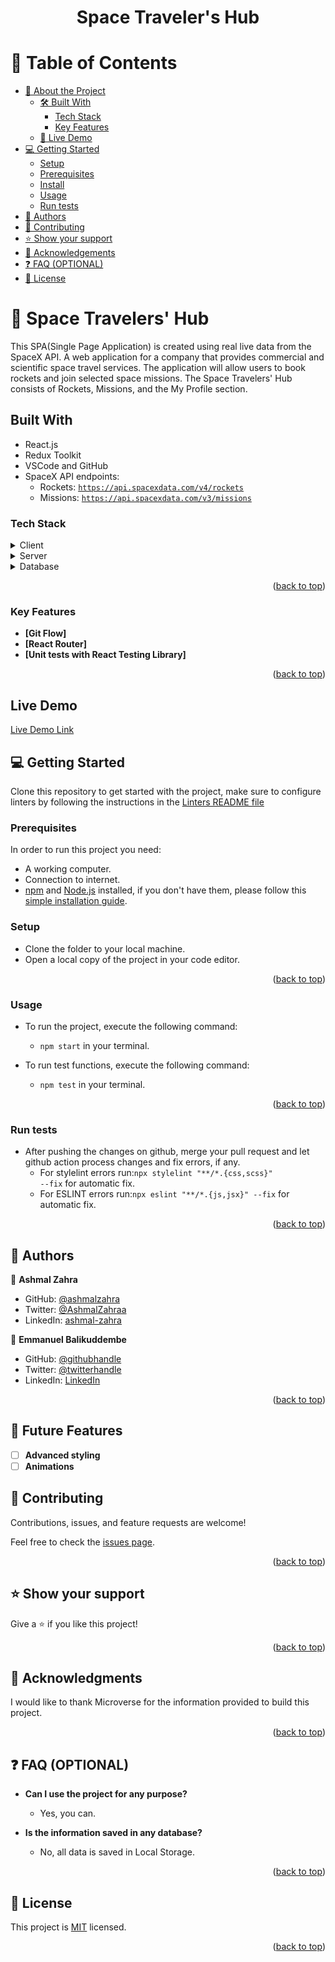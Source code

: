 <a name="readme-top"></a>

<div align="center">
   <h1><b>Space Traveler's Hub</b></h1>
</div>

<!-- TABLE OF CONTENTS -->

# 📗 Table of Contents
- [📖 About the Project](#about-project)
  - [🛠 Built With](#built-with)
    - [Tech Stack](#tech-stack)
    - [Key Features](#key-features)
  - [🚀 Live Demo](#live-demo)
- [💻 Getting Started](#getting-started)
  - [Setup](#setup)
  - [Prerequisites](#prerequisites)
  - [Install](#install)
  - [Usage](#usage)
  - [Run tests](#run-tests)
- [👥 Authors](#authors)
- [🤝 Contributing](#contributing)
- [⭐️ Show your support](#support)
- [🙏 Acknowledgements](#acknowledgements)
- [❓ FAQ (OPTIONAL)](#faq)
- [📝 License](#license)

<!-- PROJECT DESCRIPTION -->

# 📖 Space Travelers' Hub

This SPA(Single Page Application) is created using real live data from the SpaceX API. A web application for a company that provides commercial and scientific space travel services. The application will allow users to book rockets and join selected space missions. The Space Travelers' Hub consists of Rockets, Missions, and the My Profile section.

## Built With

- React.js
- Redux Toolkit
- VSCode and GitHub
- SpaceX API endpoints: 
    - Rockets: <code>https://api.spacexdata.com/v4/rockets</code>
    - Missions: <code>https://api.spacexdata.com/v3/missions</code>

### Tech Stack <a name="tech-stack"></a>

<details>
  <summary>Client</summary>
  <ul>
    <li><a href="https://reactjs.org/">React</a> to create the UI.</li>
    <li><a href="https://redux-toolkit.js.org/">Redux Toolkit</a> to manage state.</li>
    <li><a href="https://tailwindcss.com/">Tailwindcss</a> to apply awesome styles.</li>
  </ul>
</details>

<details>
  <summary>Server</summary>
  <ul>
    <li><a href="https://api.spacexdata.com/v3/missions">SpaceX Missions API</a></li>
    <li><a href="https://api.spacexdata.com/v4/rockets">SpaceX Rockets API</a></li>
  </ul>
</details>

<details>
<summary>Database</summary>
  <ul>
    <li>N/A</li>
  </ul>
</details>
<p align="right">(<a href="#readme-top">back to top</a>)</p>

<!-- Features -->

### Key Features

- **[Git Flow]**
- **[React Router]**
- **[Unit tests with React Testing Library]**

<p align="right">(<a href="#readme-top">back to top</a>)</p>

## Live Demo

[Live Demo Link](https://space-travelers-hub-ruuk.onrender.com/)

<!-- GETTING STARTED -->

## 💻 Getting Started

Clone this repository to get started with the project, make sure to configure linters by following the instructions in the [Linters README file](https://github.com/microverseinc/linters-config/blob/master/README.md)

### Prerequisites

In order to run this project you need:
- A working computer.
- Connection to internet.
- [npm](https://www.npmjs.com/) and [Node.js](https://nodejs.org/en/) installed, if you don't have them, please follow this [simple installation guide](https://docs.npmjs.com/downloading-and-installing-node-js-and-npm).

### Setup

- Clone the folder to your local machine.
- Open a local copy of the project in your code editor.

<p align="right">(<a href="#readme-top">back to top</a>)</p>

### Usage

- To run the project, execute the following command:

    - <code>npm start</code> in your terminal.

- To run test functions, execute the following command:

    - <code>npm test</code> in your terminal.

<p align="right">(<a href="#readme-top">back to top</a>)</p>

### Run tests

- After pushing the changes on github, merge your pull request and let github action process changes and fix errors, if any.
  - For stylelint errors run:<code>npx stylelint "**/*.{css,scss}" --fix</code> for automatic fix.
  - For ESLINT errors run:<code>npx eslint "**/*.{js,jsx}" --fix</code> for automatic fix.


<p align="right">(<a href="#readme-top">back to top</a>)</p>

<!-- AUTHORS -->

## 👥 Authors

👤 **Ashmal Zahra**

- GitHub: [@ashmalzahra](https://github.com/ashmalzahra)
- Twitter: [@AshmalZahraa](https://twitter.com/AshmalZahraa)
- LinkedIn: [ashmal-zahra](https://www.linkedin.com/in/ashmal-zahra)

👤 **Emmanuel Balikuddembe**

- GitHub: [@githubhandle](https://github.com/Balikuddembe)
- Twitter: [@twitterhandle](https://twitter.com/BalixEmma)
- LinkedIn: [LinkedIn](https://www.linkedin.com/in/emmanuelbalikuddembe/)

<p align="right">(<a href="#readme-top">back to top</a>)</p>

## 🔭 Future Features <a name="future-features"></a>

- [ ] **Advanced styling**
- [ ] **Animations**
<!-- CONTRIBUTING -->

## 🤝 Contributing

Contributions, issues, and feature requests are welcome!

Feel free to check the [issues page](https://github.com/ashmalzahra/space-travelers-hub/issues).

<p align="right">(<a href="#readme-top">back to top</a>)</p>

<!-- SUPPORT -->

## ⭐️ Show your support

Give a ⭐️ if you like this project!

<p align="right">(<a href="#readme-top">back to top</a>)</p>

## 🙏 Acknowledgments <a name="acknowledgements"></a>

I would like to thank Microverse for the information provided to build this project.

<p align="right">(<a href="#readme-top">back to top</a>)</p>

<!-- FAQ (optional) -->

## ❓ FAQ (OPTIONAL) <a name="faq"></a>

- **Can I use the project for any purpose?**

  - Yes, you can.

- **Is the information saved in any database?**

  - No, all data is saved in Local Storage.

<p align="right">(<a href="#readme-top">back to top</a>)</p>

<!-- LICENSE -->

## 📝 License

This project is [MIT](./LICENSE) licensed.

<p align="right">(<a href="#readme-top">back to top</a>)</p>
